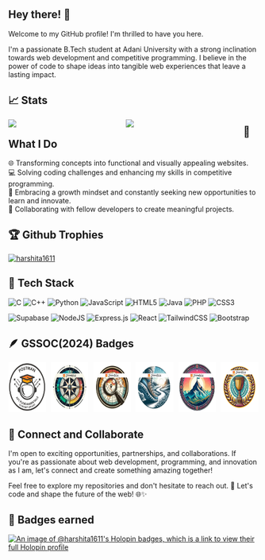 <h2>Hey there! 👋</h1>
<p>
Welcome to my GitHub profile! I'm thrilled to have you here.<br>

I'm a passionate B.Tech student at Adani University with a strong inclination towards web development and competitive programming. I believe in the power of code to shape ideas into tangible web experiences that leave a lasting impact.

<p>
  
## 📈 Stats
<img align="left" width="47%" src="https://github-readme-stats.vercel.app/api?username=harshita1611&theme=default&show_icons=true&hide_border=true&count_private=true" />

<img align="left" width="47%" src="https://github-readme-stats.vercel.app/api/top-langs/?username=harshita1611&layout=compact">

<h2>🚀 What I Do</h2>

<p>
🌐 Transforming concepts into functional and visually appealing websites.<br>
💻 Solving coding challenges and enhancing my skills in competitive programming.<br>
🌟 Embracing a growth mindset and constantly seeking new opportunities to learn and innovate.<br>
🤝 Collaborating with fellow developers to create meaningful projects.<br>
</p>

<h2>🏆  Github Trophies</h2>
<p align="left"> <a href="https://github.com/ryo-ma/github-profile-trophy"><img src="https://github-profile-trophy.vercel.app/?username=harshita1611" alt="harshita1611" /></a> </p>


## 🔧 Tech Stack

![C](https://img.shields.io/badge/c-%2300599C.svg?style=for-the-badge&logo=c&logoColor=white)
![C++](https://img.shields.io/badge/c++-%2300599C.svg?style=for-the-badge&logo=c%2B%2B&logoColor=white)
![Python](https://img.shields.io/badge/python-3670A0?style=for-the-badge&logo=python&logoColor=ffdd54)
![JavaScript](https://img.shields.io/badge/javascript-%23323330.svg?style=for-the-badge&logo=javascript&logoColor=%23F7DF1E)
![HTML5](https://img.shields.io/badge/html5-%23E34F26.svg?style=for-the-badge&logo=html5&logoColor=white)
![Java](https://img.shields.io/badge/java-%23ED8B00.svg?style=for-the-badge&logo=openjdk&logoColor=white)
![PHP](https://img.shields.io/badge/php-%23777BB4.svg?style=for-the-badge&logo=php&logoColor=white)
![CSS3](https://img.shields.io/badge/css3-%231572B6.svg?style=for-the-badge&logo=css3&logoColor=white)

![Supabase](https://img.shields.io/badge/Supabase-3ECF8E?style=for-the-badge&logo=supabase&logoColor=white)
![NodeJS](https://img.shields.io/badge/node.js-6DA55F?style=for-the-badge&logo=node.js&logoColor=white)
![Express.js](https://img.shields.io/badge/express.js-%23404d59.svg?style=for-the-badge&logo=express&logoColor=%2361DAFB)
![React](https://img.shields.io/badge/react-%2320232a.svg?style=for-the-badge&logo=react&logoColor=%2361DAFB)
![TailwindCSS](https://img.shields.io/badge/tailwindcss-%2338B2AC.svg?style=for-the-badge&logo=tailwind-css&logoColor=white)
![Bootstrap](https://img.shields.io/badge/bootstrap-%238511FA.svg?style=for-the-badge&logo=bootstrap&logoColor=white)


## 🪶 GSSOC(2024) Badges
<div style='display:flex; align-items:center; gap: 10px;'>
<a href="https://api.badgr.io/public/assertions/S-ky-yxSQDyxy02l5mVFqA?identity__email=harshitabhambhani7%40gmail.com">
  <img src="https://raw.githubusercontent.com/girlscript/gssoc-website-new/main/public/badges/postman.png" alt="Badge: Postman API Fundamentals Student Expert" width="100" height="100">
</a>
<a href="https://drive.google.com/file/d/14iS7XFYnFtZsvQPKmxiCmfzFrOm-XtuS/view?usp=sharing">
  <img src="https://github.com/girlscript/gssoc-website-new/blob/main/public/badges/1.png" alt="Badge: Postman API Fundamentals Student Expert" width="100" height="100">
</a>
<a href="https://drive.google.com/file/d/1ZNQHsc2e61OXQSWA4A3gT5Pdi2yidRtA/view?usp=sharing">
  <img src="https://github.com/girlscript/gssoc-website-new/blob/main/public/badges/2.png" alt="Badge: Postman API Fundamentals Student Expert" width="100" height="100">
</a>
<a href="https://drive.google.com/file/d/19bNdp-EswnlPdFinIY590YPn_wl3aoSb/view?usp=sharing">
  <img src="https://github.com/girlscript/gssoc-website-new/blob/main/public/badges/3.png" alt="Badge: Postman API Fundamentals Student Expert" width="100" height="100">
</a>
<a href="https://drive.google.com/file/d/1EVllg0SPbrHPErOffc6lxAqmPPe4DAeA/view?usp=sharing">
  <img src="https://github.com/girlscript/gssoc-website-new/blob/main/public/badges/4.png" alt="Badge: Postman API Fundamentals Student Expert" width="100" height="100">
</a>
<a href="https://drive.google.com/file/d/1ALnMG8lV_aXgX_8C-Y8E4in0UkoY9Otb/view?usp=sharing">
  <img src="https://github.com/girlscript/gssoc-website-new/blob/main/public/badges/5.png" alt="Badge: Postman API Fundamentals Student Expert" width="100" height="100">
</a>

  
<!--   <img src="https://github.com/girlscript/gssoc-website-new/blob/main/public/badges/5.png" width="100px" height="100px" />
  <img src="https://github.com/girlscript/gssoc-website-new/blob/main/public/badges/6.png" width="100px" height="100px" />
  <img src="https://github.com/girlscript/gssoc-website-new/blob/main/public/badges/7.png" width="100px" height="100px" />
  <img src="https://github.com/girlscript/gssoc-website-new/blob/main/public/badges/8.png" width="100px" height="100px" /> -->
</div>

<h2>🌱 Connect and Collaborate</h2>

<p>
I'm open to exciting opportunities, partnerships, and collaborations. If you're as passionate about web development, programming, and innovation as I am, let's connect and create something amazing together!

Feel free to explore my repositories and don't hesitate to reach out. 💌 Let's code and shape the future of the web! 🌐✨
</p>

<h2>🧿 Badges earned </h2>

[![An image of @harshita1611's Holopin badges, which is a link to view their full Holopin profile](https://holopin.me/harshita1611)](https://holopin.io/@harshita1611)
